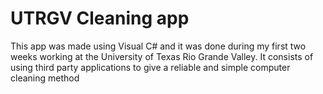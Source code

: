 <h1>UTRGV Cleaning app</h1>

<p> This app was made using Visual C# and it was done during my first two weeks working at the University of Texas Rio Grande Valley.
	It consists of using third party applications to give a reliable and simple computer cleaning method</p>
	
